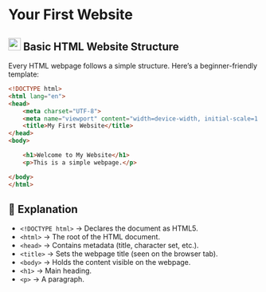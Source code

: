 # Your First Website

## <img src= "https://cdn-icons-png.flaticon.com/128/174/174854.png" width = "25px"> Basic HTML Website Structure
Every HTML webpage follows a simple structure. Here’s a beginner-friendly template:  
```html
<!DOCTYPE html>
<html lang="en">
<head>
    <meta charset="UTF-8">
    <meta name="viewport" content="width=device-width, initial-scale=1.0">
    <title>My First Website</title>
</head>
<body>

    <h1>Welcome to My Website</h1>
    <p>This is a simple webpage.</p>

</body>
</html>
```
## 📌 Explanation
- `<!DOCTYPE html>` → Declares the document as HTML5.
- `<html>` → The root of the HTML document.
- `<head>` → Contains metadata (title, character set, etc.).
- `<title>` → Sets the webpage title (seen on the browser tab).
- `<body>` → Holds the content visible on the webpage.
- `<h1>` → Main heading.
- `<p>` → A paragraph.